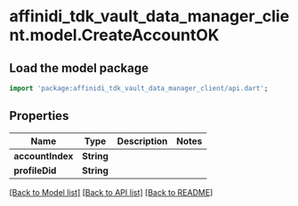 # affinidi_tdk_vault_data_manager_client.model.CreateAccountOK

## Load the model package

```dart
import 'package:affinidi_tdk_vault_data_manager_client/api.dart';
```

## Properties

| Name             | Type       | Description | Notes |
| ---------------- | ---------- | ----------- | ----- |
| **accountIndex** | **String** |             |
| **profileDid**   | **String** |             |

[[Back to Model list]](../README.md#documentation-for-models) [[Back to API list]](../README.md#documentation-for-api-endpoints) [[Back to README]](../README.md)
